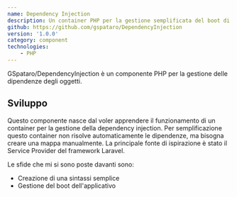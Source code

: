 ```yaml
---
name: Dependency Injection
description: Un container PHP per la gestione semplificata del boot di un applicativo tramite l'uso della dependency injection.
github: https://github.com/gspataro/DependencyInjection
version: '1.0.0'
category: component
technologies:
    - PHP
---
```


GSpataro/DependencyInjection è un componente PHP per la gestione delle dipendenze degli oggetti.

## Sviluppo

Questo componente nasce dal voler apprendere il funzionamento di un container per la gestione della dependency injection. Per semplificazione
questo container non risolve automaticamente le dipendenze, ma bisogna creare una mappa manualmente.
La principale fonte di ispirazione è stato il Service Provider del framework Laravel.

Le sfide che mi si sono poste davanti sono:

- Creazione di una sintassi semplice
- Gestione del boot dell'applicativo
